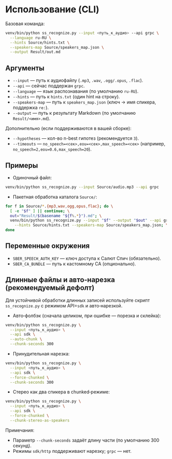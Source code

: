 # Использование (CLI)

Базовая команда:
```bash
venv/bin/python ss_recognize.py --input <путь_к_аудио> --api grpc \
  --language ru-RU \
  --hints Source/hints.txt \
  --speakers-map Source/speakers_map.json \
  --output Result/out.md
```

## Аргументы

- `--input` — путь к аудиофайлу (`.mp3`, `.wav`, `.ogg/.opus`, `.flac`).
- `--api` — сейчас поддержан `grpc`.
- `--language` — язык распознавания (по умолчанию `ru-RU`).
- `--hints` — путь к `hints.txt` (один hint на строку).
- `--speakers-map` — путь к `speakers_map.json` (ключ → имя спикера, поддержка `re:`).
- `--output` — путь к результату Markdown (по умолчанию `Result/<имя>.md`).

Дополнительно (если поддерживаются в вашей сборке):
- `--hypotheses` — кол-во n-best гипотез (рекомендуется `3`).
- `--timeouts` — `no_speech=<сек>,eou=<сек>,max_speech=<сек>` (например, `no_speech=2,eou=0.6,max_speech=20`).

## Примеры

- Одиночный файл:
```bash
venv/bin/python ss_recognize.py --input Source/audio.mp3 --api grpc
```

- Пакетная обработка каталога `Source/`:
```bash
for f in Source/*.{mp3,wav,ogg,opus,flac}; do \
  [ -e "$f" ] || continue; \
  out="Result/$(basename "${f%.*}").md"; \
  venv/bin/python ss_recognize.py --input "$f" --output "$out" --api grpc \
    --hints Source/hints.txt --speakers-map Source/speakers_map.json; \
done
```

## Переменные окружения

- `SBER_SPEECH_AUTH_KEY` — ключ доступа к Салют Спич (обязательно).
- `SBER_CA_BUNDLE` — путь к кастомному CA (опционально).

## Длинные файлы и авто‑нарезка (рекомендуемый дефолт)

Для устойчивой обработки длинных записей используйте скрипт `ss_recognize.py` с режимом API=`sdk` и авто‑нарезкой.

- Авто‑фолбэк (сначала целиком, при ошибке — порезка и склейка):
```bash
venv/bin/python ss_recognize.py \
  --input <путь_к_аудио> \
  --api sdk \
  --auto-chunk \
  --chunk-seconds 300
```

- Принудительная нарезка:
```bash
venv/bin/python ss_recognize.py \
  --input <путь_к_аудио> \
  --api sdk \
  --force-chunked \
  --chunk-seconds 300
```

- Стерео как два спикера в chunked‑режиме:
```bash
venv/bin/python ss_recognize.py \
  --input <путь_к_аудио> \
  --api sdk \
  --force-chunked \
  --chunk-stereo-as-speakers
```

Примечания:

- Параметр `--chunk-seconds` задаёт длину части (по умолчанию 300 секунд).
- Режимы `sdk/http` поддерживают нарезку; `grpc` — нет.
